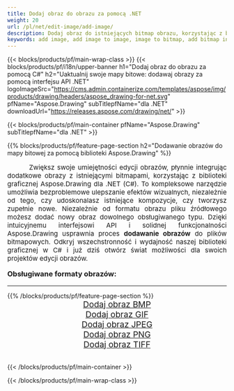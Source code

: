 ```yaml
---
title: Dodaj obraz do obrazu za pomocą .NET
weight: 20
url: /pl/net/edit-image/add-image/
description: Dodaj obraz do istniejących bitmap obrazu, korzystając z biblioteki graficznej Aspose.Drawing dla .NET (C#)
keywords: add image, add image to image, image to bitmap, add bitmap in C#, bitmap images in C#, 2D graphics, graphic library dla .NET, image files, raster image, edit images, save image, dodawanie obrazów
---
```


{{< blocks/products/pf/main-wrap-class >}}
{{< blocks/products/pf/i18n/upper-banner h1="Dodaj obraz do obrazu za pomocą C#" h2="Uaktualnij swoje mapy bitowe: dodawaj obrazy za pomocą interfejsu API .NET" logoImageSrc="https://cms.admin.containerize.com/templates/aspose/img/products/drawing/headers/aspose_drawing-for-net.svg" pfName="Aspose.Drawing" subTitlepfName="dla .NET" downloadUrl="https://releases.aspose.com/drawing/net/" >}}

{{< blocks/products/pf/main-container pfName="Aspose.Drawing" subTitlepfName="dla .NET" >}}

{{% blocks/products/pf/feature-page-section  h2="Dodawanie obrazów do mapy bitowej za pomocą biblioteki Aspose.Drawing" %}}
<p align="justify" style="text-indent:50px;font-size:15px;">
Zwiększ swoje umiejętności edycji obrazów, płynnie integrując dodatkowe obrazy z istniejącymi bitmapami, korzystając z biblioteki graficznej Aspose.Drawing dla .NET (C#). To kompleksowe narzędzie umożliwia bezproblemowe ulepszanie efektów wizualnych, niezależnie od tego, czy udoskonalasz istniejące kompozycje, czy tworzysz zupełnie nowe. Niezależnie od formatu obrazu pliku źródłowego możesz dodać nowy obraz dowolnego obsługiwanego typu. Dzięki intuicyjnemu interfejsowi API i solidnej funkcjonalności Aspose.Drawing usprawnia proces <b>dodawanie obrazów</b> do plików bitmapowych. Odkryj wszechstronność i wydajność naszej biblioteki graficznej w C# i już dziś otwórz świat możliwości dla swoich projektów edycji obrazów.</p>

<h3 style="margin-top:16px;">
Obsługiwane formaty obrazów:
</h3>

<hr/>
{{% /blocks/products/pf/feature-page-section %}}
<div class="container-fluid productfamilypage bg-gray">
    <div class="convertypes bg-gray agp-content section">
        <div class="container">
		    <div class="row other-converters" style="font-size: 19px;text-align:center;">
		        <div class='col-md-3 other-converter remove-lp remove-rp'><a href="bmp/" style="padding:15px;">Dodaj obraz BMP</a></div>
                <div class='col-md-3 other-converter remove-lp remove-rp'><a href="gif/" style="padding:15px;">Dodaj obraz GIF</a></div>
                <div class='col-md-3 other-converter remove-lp remove-rp'><a href="jpeg/" style="padding:15px;">Dodaj obraz JPEG</a></div>
                <div class='col-md-3 other-converter remove-lp remove-rp'><a href="png/" style="padding:15px;">Dodaj obraz PNG</a></div>
                <div class='col-md-3 other-converter remove-lp remove-rp'><a href="tiff/" style="padding:15px;">Dodaj obraz TIFF</a></div>
            </div>
        </div>
    </div>
</div>
<br/>

{{< /blocks/products/pf/main-container >}}

{{< /blocks/products/pf/main-wrap-class >}}
